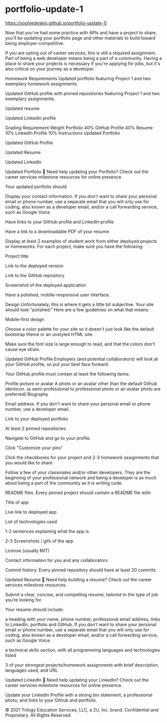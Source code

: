 # portfolio-update-1

https://sophiedeskin.github.io/portfolio-update-1/

Now that you've had some practice with APIs and have a project to share, you'll be updating your portfolio page and other materials to build toward being employer-competitive.

If you are opting out of career services, this is still a required assignment. Part of being a web developer means being a part of a community. Having a place to share your projects is necessary if you're applying for jobs, but it's also critical on your journey as a developer.

Homework Requirements
Updated portfolio featuring Project 1 and two exemplary homework assignments.

Updated GitHub profile with pinned repositories featuring Project 1 and two exemplary assignments.

Updated resume

Updated LinkedIn profile

Grading
Requirement	Weight
Portfolio	40%
GitHub Profile	40%
Resume	10%
LinkedIn Profile	10%
Instructions
Updated Portfolio

Updated GitHub Profile

Updated Resume

Updated LinkedIn

Updated Portfolio
💁 Need help updating your Portfolio? Check out the career services milestone resources for online presence.

Your updated portfolio should:

Display your contact information. If you don't want to share your personal email or phone number, use a separate email that you will only use for coding, also known as a developer email, and/or a call forwarding service, such as Google Voice.

Have links to your GitHub profile and LinkedIn profile

Have a link to a downloadable PDF of your resume

Display at least 2 examples of student work from either deployed projects or homeworks. For each project, make sure you have the following:

Project title

Link to the deployed version

Link to the GitHub repository

Screenshot of the deployed application

Have a polished, mobile-responsive user interface.

Design
Unfortunately, this is where it gets a little bit subjective. Your site should look "polished." Here are a few guidelines on what that means:

Mobile-first design

Choose a color palette for your site so it doesn't just look like the default bootstrap theme or an unstyled HTML site.

Make sure the font size is large enough to read, and that the colors don't cause eye strain.

Updated GitHub Profile
Employers (and potential collaborators) will look at your GitHub profile, so put your best face forward.

Your GitHub profile must contain at least the following items:

Profile picture or avatar
A photo or an avatar other than the default Github identicon. (a semi-professional to professional photo or an avatar photo are preferred)
Biography

Email address. If you don't want to share your personal email or phone number, use a developer email.

Link to your deployed portfolio

At least 2 pinned repositories:

Navigate to GitHub and go to your profile.

Click "Customize your pins"

Click the checkboxes for your project and 2-3 homework assignments that you would like to share

Follow a few of your classmates and/or other developers. They are the beginning of your professional network and being a developer is as much about being a part of the community as it is writing code.

README files. Every pinned project should contain a README file with:

Title of app

Live link to deployed app

List of technologies used

1-2 sentences explaining what the app is

2-3 Screenshots / gifs of the app

License (usually MIT)

Contact information for you and any collaborators

Commit history. Every pinned repository should have at least 20 commits.

Updated Resume
💁 Need help building a resume? Check out the career services milestone resources.

Submit a clear, concise, and compelling resume, tailored to the type of job you’re looking for.

Your resume should include:

a heading with your name, phone number, professional email address, links to LinkedIn, portfolio and GitHub. If you don't want to share your personal email or phone number, use a separate email that you will only use for coding, also known as a developer email, and/or a call forwarding service, such as Google Voice.

a technical skills section, with all programming languages and technologies listed

3 of your strongest projects/homework assignments with brief description, languages used, and URL

Updated LinkedIn
💁 Need help updating your LinkedIn? Check out the career services milestone resources for online presence.

Update your LinkedIn Profile with a strong bio statement, a professional photo, and links to your Github and portfolio.

© 2021 Trilogy Education Services, LLC, a 2U, Inc. brand. Confidential and Proprietary. All Rights Reserved.